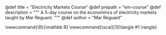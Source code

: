 @def title = "Electricity Markets Course" 
@def prepath = "em-course" 
@def description = """ A 5-day course on the economincs of electricity markets taught by Mar Reguant. """ 
@def author = "Mar Reguant"

<!--
Add here global latex commands to use throughout your pages.
-->
\newcommand{\R}{\mathbb R}
\newcommand{\scal}[1]{\langle #1 \rangle}
